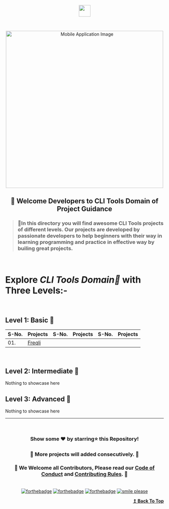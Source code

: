 <p align="center" id="top"><img height="37" src="https://img.shields.io/badge/ CLI Tools - 📱-yellow.svg?&style=for-the-badge&logo=KushalDas&logoColor=blue" /></p> <br>

<p align="center"><img src="https://i.postimg.cc/gjPGxCzx/dev2.gif" alt="Mobile Application Image" width="500px" />
   <h2><p align="center"><strong>🚦 Welcome Developers to CLI Tools Domain of Project Guidance </strong></p>
</p></h2>

><h3>🏰In this directory you will find awesome CLI Tools projects of different levels. Our projects are developed by passionate developers to help beginners with their way in learning programming and practice in effective way by builing great projects.</h3>

</br>

<h1> Explore <i>CLI Tools Domain🎯</i> with Three Levels:-</h1>
</br>

## Level 1: Basic 🚀

| S-No. | Projects | S-No. | Projects | S-No. | Projects |
|:--|:--|:--|:--|:--|:--|
| 01. | [Freqli](https://github.com/Kushal997-das/Project-Guidance/tree/main/CLI%20Tools/Basic/freqli) |
</br>

## Level 2: Intermediate 🚀

Nothing to showcase here
<br/>    

## Level 3: Advanced 🚀

Nothing to showcase here

---

<br/>
<h3> <p align="center">Show some ❤️ by starring⭐ this Repository!</p> </h3>

<h3> <p align="center"> 💌 More projects will added consecutively. 💌</p> </h3>

### <p align="center"> 🎉 We Welcome all Contributors, Please read our [Code of Conduct](https://github.com/Kushal997-das/Project-Guidance/blob/main/CODE_OF_CONDUCT.md) and [Contributing Rules](https://github.com/Kushal997-das/Project-Guidance/blob/main/CONTRIBUTING.md). 🎉<br> <br>

<div align="center">
  
[![forthebadge](https://forthebadge.com/images/badges/built-by-developers.svg)](https://forthebadge.com)
[![forthebadge](https://forthebadge.com/images/badges/built-with-love.svg)](https://forthebadge.com)
[![forthebadge](https://forthebadge.com/images/badges/built-with-swag.svg)](https://forthebadge.com)
[![smile please](https://forthebadge.com/images/badges/makes-people-smile.svg)](https://github.com/Kushal997-das/)
  
</div>

<div align="right">
  <b><a href="#top">↥ Back To Top</a></b>
</div>
